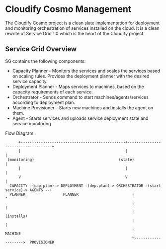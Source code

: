 Cloudify Cosmo Management
=========================

The Cloudify Cosmo project is a clean slate implementation for deployment and monitoring orchestration of services 
installed on the cloud.
It is a clean rewrite of Service Grid 1.0 which is the heart of the Cloudify project.

Service Grid Overview
--------------------------------
SG contains the following components:

* Capacity Planner - Monitors the services and scales the services based on scaling rules. Provides the deployment planner with the desired service capacity.
* Deployment Planner - Maps services to machines, based on the capacity requirements of each service.
* Orchestrator - Sends command to start machines/agents/services according to deployment plan.
* Machine Provisioner - Starts new machines and installs the agent on them.
* Agent - Starts services and uploads service deployment state and service monitoring


Flow Diagram:

          +-----------------------------------------------+------------------------------------+ 
          |                                               |                                    |
     (monitoring)                                      (state)                                 |
          |                                               |                                    |
          V                                               V                                    |
      CAPACITY -(cap.plan)-> DEPLOYMENT -(dep.plan)-> ORCHESTRATOR -(start service)-> AGENTS --+
      PLANNER                 PLANNER                        |                          ^
                                                             |                          |
                                                             |                      (installs)
                                                             |                          |
                                                             |                       MACHINE
                                                             +-------------------->  PROVISIONER

